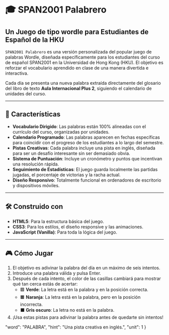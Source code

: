 # 🎓 SPAN2001 Palabrero

## Un Juego de tipo wordle para Estudiantes de Español de la HKU

`SPAN2001 Palabrero` es una versión personalizada del popular juego de palabras Wordle, diseñada específicamente para los estudiantes del curso de español SPAN2001 en la Universidad de Hong Kong (HKU). El objetivo es reforzar el vocabulario aprendido en clase de una manera divertida e interactiva.

Cada día se presenta una nueva palabra extraída directamente del glosario del libro de texto **Aula Internacional Plus 2**, siguiendo el calendario de unidades del curso.




---

## 🌟 Características

* **Vocabulario Dirigido**: Las palabras están 100% alineadas con el currículo del curso, organizadas por unidades.
* **Calendario Programado**: Las palabras aparecen en fechas específicas para coincidir con el progreso de los estudiantes a lo largo del semestre.
* **Pistas Creativas**: Cada palabra incluye una pista en inglés, diseñada para ser un desafío interesante sin ser demasiado obvia.
* **Sistema de Puntuación**: Incluye un cronómetro y puntos que incentivan una resolución rápida.
* **Seguimiento de Estadísticas**: El juego guarda localmente las partidas jugadas, el porcentaje de victorias y la racha actual.
* **Diseño Responsivo**: Totalmente funcional en ordenadores de escritorio y dispositivos móviles.

---

## 🛠️ Construido con

* **HTML5**: Para la estructura básica del juego.
* **CSS3**: Para los estilos, el diseño responsive y las animaciones.
* **JavaScript (Vanilla)**: Para toda la lógica del juego.

---

## 🎮 Cómo Jugar

1.  El objetivo es adivinar la palabra del día en un máximo de seis intentos.
2.  Introduce una palabra válida y pulsa Enter.
3.  Después de cada intento, el color de las casillas cambiará para mostrar qué tan cerca estás de acertar:
    * 🟩 **Verde**: La letra está en la palabra y en la posición correcta.
    * 🟧 **Naranja**: La letra está en la palabra, pero en la posición incorrecta.
    * ⬛ **Gris oscuro**: La letra no está en la palabra.
4.  ¡Usa estas pistas para adivinar la palabra antes de quedarte sin intentos!


  "word": "PALABRA",
  "hint": "Una pista creativa en inglés.",
  "unit": 1
}
